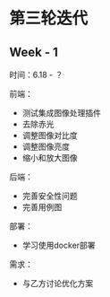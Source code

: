 # 第三轮迭代

## Week - 1
时间：6.18 - ？

前端：

* 测试集成图像处理插件
* 去除赤光
* 调整图像对比度
* 调整图像亮度
* 缩小和放大图像

后端：

* 完善安全性问题
* 完善用例图

部署：

* 学习使用docker部署

需求：

* 与乙方讨论优化方案



